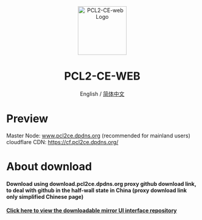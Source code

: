 <div align="center">

<img src="https://cdn.fishcpy.top/img/2025/04/06/67f245809f816.png" width="128" height="128" alt="PCL2-CE-web Logo">

# PCL2-CE-WEB<br>
English / [简体中文](./README_EN.md)

</div>

# Preview
Master Node: www.pcl2ce.dpdns.org (recommended for mainland users)<br>
cloudflare CDN: https://cf.pcl2ce.dpdns.org/<br>

# About download

#### Download using download.pcl2ce.dpdns.org proxy github download link, to deal with github in the half-wall state in China (proxy download link only simplified Chinese page)<br>
#### [Click here to view the downloadable mirror UI interface repository](https://github.com/fishcpy/gh-proxy-pcl2ce-download)